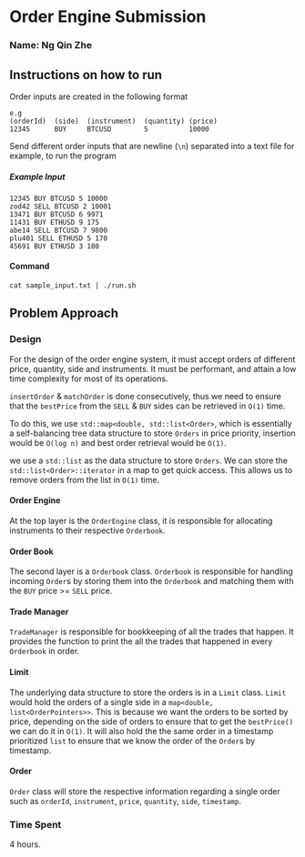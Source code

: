 # Order Engine Submission
### Name: Ng Qin Zhe

## Instructions on how to run
Order inputs are created in the following format
```
e.g
(orderId)  (side)  (instrument)  (quantity) (price)
12345      BUY     BTCUSD        5          10000
```
Send different order inputs that are newline (`\n`) separated into a text file for example, to run the program
##### Example Input
```
12345 BUY BTCUSD 5 10000
zod42 SELL BTCUSD 2 10001
13471 BUY BTCUSD 6 9971
11431 BUY ETHUSD 9 175
abe14 SELL BTCUSD 7 9800
plu401 SELL ETHUSD 5 170
45691 BUY ETHUSD 3 180
```
#### Command
```
cat sample_input.txt | ./run.sh
```

## Problem Approach
### Design
For the design of the order engine system, it must accept orders of different price, quantity, side and instruments. It must be performant, and attain a low time complexity for most of its operations.

`insertOrder` & `matchOrder` is done consecutively, thus we need to ensure that the `bestPrice` from the `SELL` & `BUY` sides can be retrieved in `O(1)` time. 

To do this, we use `std::map<double, std::list<Order>`, which is essentially a self-balancing tree data structure to store `Orders` in price priority, insertion would be `O(log n)` and best order retrieval would be `O(1)`.

we use a `std::list` as the data structure to store `Orders`. We can store the `std::list<Order>::iterator` in a map to get quick access. This allows us to remove orders from the list in `O(1)` time.

#### Order Engine
At the top layer is the `OrderEngine` class, it is responsible for allocating instruments to their respective `Orderbook`.

#### Order Book
The second layer is a `Orderbook` class. `Orderbook` is responsible for handling incoming `Order`s by storing them into the `Orderbook` and matching them with the `BUY` price >= `SELL` price. 

#### Trade Manager
`TradeManager` is responsible for bookkeeping of all the trades that happen. It provides the function to print the all the trades that happened in every `Orderbook` in order.

#### Limit
The underlying data structure to store the orders is in a `Limit` class. `Limit` would hold the orders of a single side in a `map<double, list<OrderPointers>>`. This is because we want the orders to be sorted by price, depending on the side of orders to ensure that to get the `bestPrice()` we can do it in `O(1)`. It will also hold the the same order in a timestamp prioritized `list` to ensure that we know the order of the `Order`s by timestamp.

#### Order
`Order` class will store the respective information regarding a single order such as `orderId`, `instrument`, `price`, `quantity`, `side`, `timestamp`.

### Time Spent
4 hours.
